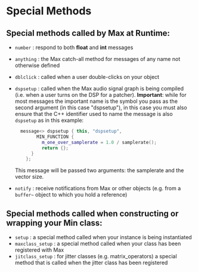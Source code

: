 # Special Methods

## Special methods called by Max at Runtime:

* `number` : respond to both **float** and **int** messages

* `anything` : the Max catch-all method for messages of any name not otherwise defined

* `dblclick` : called when a user double-clicks on your object

* `dspsetup` : called when the Max audio signal graph is being compiled (i.e. when a user turns on the DSP for a patcher). **Important**: while for most messages the important name is the symbol you pass as the second argument (in this case "dspsetup"), in this case you must also ensure that the C++ identifier used to name the message is also `dspsetup` as in this example:

  ```	c++
  	message<> dspsetup { this, "dspsetup", 
          MIN_FUNCTION {
  			m_one_over_samplerate = 1.0 / samplerate();
  			return {};
  		}
      };
  ```

  This message will be passed two arguments: the samplerate and the vector size.	

* `notify` : receive notifications from Max or other objects (e.g. from a `buffer~` object to which you hold a reference)


## Special methods called when constructing or wrapping your Min class:

* `setup` : a special method called when your instance is being instantiated
* `maxclass_setup` : a special method called when your class has been registered with Max
* `jitclass_setup` : for jitter classes (e.g. matrix_operators) a special method that is called when the jitter class has been registered


